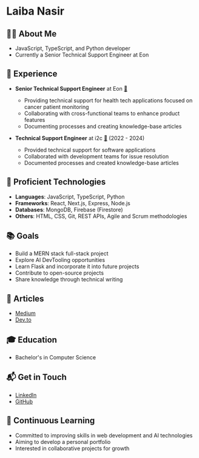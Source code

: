 # Laiba Nasir

## 👩‍💻 About Me
- JavaScript, TypeScript, and Python developer
- Currently a Senior Technical Support Engineer at Eon

## 💼 Experience
- **Senior Technical Support Engineer** at Eon [🔗](https://eonhealth.com/)
  - Providing technical support for health tech applications focused on cancer patient monitoring
  - Collaborating with cross-functional teams to enhance product features
  - Documenting processes and creating knowledge-base articles

- **Technical Support Engineer** at i2c [🔗](https://www.i2cinc.com/) (2022 - 2024)
  - Provided technical support for software applications
  - Collaborated with development teams for issue resolution
  - Documented processes and created knowledge-base articles

## 🔧 Proficient Technologies
- **Languages**: JavaScript, TypeScript, Python
- **Frameworks**: React, Next.js, Express, Node.js
- **Databases**: MongoDB, Firebase (Firestore)
- **Others**: HTML, CSS, Git, REST APIs, Agile and Scrum methodologies

## 📚 Goals
- Build a MERN stack full-stack project
- Explore AI DevTooling opportunities
- Learn Flask and incorporate it into future projects
- Contribute to open-source projects
- Share knowledge through technical writing

## 📝 Articles
- [Medium](https://laibanasirdev.medium.com/)
- [Dev.to](https://dev.to/laibanasirdev)

## 🎓 Education
- Bachelor's in Computer Science

## 📬 Get in Touch
- [LinkedIn](https://www.linkedin.com/in/laibanasirdev/)
- [GitHub](https://github.com/laibanasirdev)

## 🌱 Continuous Learning
- Committed to improving skills in web development and AI technologies
- Aiming to develop a personal portfolio
- Interested in collaborative projects for growth
